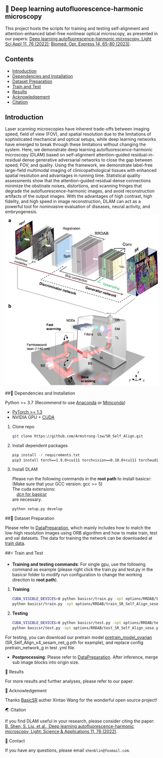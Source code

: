 ## 🚀 Deep learning autofluorescence-harmonic microscopy

This project hosts the scripts for training and testing self-alignment and attention-enhanced label-free nonlinear optical microscopy, as presented in our papers: 
[Deep learning autofluorescence-harmonic microscopy. Light Sci Appl 11, 76 (2022)](https://doi.org/10.1038/s41377-022-00768-x); [Biomed. Opt. Express 14, 65-80 (2023)](https://doi.org/10.1364/BOE.476737).

## Contents

- [Introduction](#Introduction)
- [Dependencies and Installation](#📕-Dependencies-and-Installation)
- [Dataset Preparation](#📕-Dataset-Preparation)
- [Train and Test](#⚡-Train-and-Test)
- [Results](#📢-Results)
- [Acknowledgement](#📜-Acknowledgement)
- [Citation](#🌏-Citation)
  
## Introduction

Laser scanning microscopies have inherent trade-offs between imaging speed, field of view (FOV), and spatial resolution due to the limitations of sophisticated mechanical and optical setups, while deep learning networks have emerged to break through these limitations without changing the system. Here, we demonstrate deep learning autofluorescence-harmonic microscopy (DLAM) based on self-alignment attention-guided residual-in-residual dense generative adversarial networks to close the gap between speed, FOV, and quality. Using the framework, we demonstrate label-free large-field multimodal imaging of clinicopathological tissues with enhanced spatial resolution and advantages in running time. Statistical quality assessments show that the attention-guided residual dense connections minimize the obstinate noises, distortions, and scanning fringes that degrade the autofluorescence-harmonic images, and avoid reconstruction artifacts of the output images. With the advantages of high contrast, high fidelity, and high speed in image reconstruction, DLAM can act as a powerful tool for noninvasive evaluation of diseases, neural activity, and embryogenesis.
![DLAM](image/DLAM1.png)

##📕 Dependencies and Installation

Python >= 3.7 (Recommend to use [Anaconda](https://www.anaconda.com/download/#linux) or [Miniconda](https://docs.conda.io/en/latest/miniconda.html))
- [PyTorch >= 1.3](https://pytorch.org/)
- NVIDIA GPU + [CUDA](https://developer.nvidia.com/cuda-downloads)

1. Clone repo

    ```bash
    git clone https://github.com/Armstrong-lsw/SR_Self_Align.git
    ```

2. Install dependent packages

    ```bash
    pip install -r requirements.txt
    pip3 install torch==1.9.0+cu111 torchvision==0.10.0+cu111 torchaudio==0.9.0 -f https://download.pytorch.org/whl/torch_stable.html
    ```

3. Install DLAM

    Please run the following commands in the **root path** to install basicsr:<br>
    (Make sure that your GCC version: gcc >= 5) <br>
    The cuda extensions: <br>
    &emsp;[*dcn* for basicsr](basicsr/models/ops)<br>
    are necessary.

    ```bash
    python setup.py develop
    ```
   

##📕 Dataset Preparation

Please refer to [DataPreparation](DataPreparation/DataPreparation.md), which mainly includes how to match the low-high resolution images using ORB algorithm and how to make train, test and val datasets.
The data for training the network can be downloaded at [train data](https://figshare.com/articles/dataset/DLAM_train_data/20463939).

##⚡ Train and Test

- **Training and testing commands**: For single gpu, use the following command as example (please right click the train.py and test.py in the basicsr folder to modify run configuration to change the working direction to **root path**).<br>
1. **Training**
    ```bash
    CUDA_VISIBLE_DEVICES=0 python basicsr/train.py -opt options/RRDAB/train_SR_Self_Align_sesam.yml
    python basicsr/train.py -opt options/RRDAB/train_SR_Self_Align_sese.yml
    ```
2. **Testing**
    ```bash
    CUDA_VISIBLE_DEVICES=0 python basicsr/test.py -opt options/RRDAB/test_SR_Self_Align_sesam.yml
    python basicsr/test.py -opt options/RRDAB/test_SR_Self_Align_sese.yml
    ```

For testing, you can download our pretrain model [pretrain_model_ovarian](https://drive.google.com/drive/folders/1-3Q7NRxZ38JEol6Z0EcI5niKA-DTo7KK?usp=sharing) (SR_Self_Align_x4_sesam_net_g.pth for example), and replace config pretrain_network_g in test .yml file. 
- **Postprocessing**: Please refer to [DataPreparation](DataPreparation/DataPreparation.md). After inference, merge sub image blocks into origin size.

📢 Results

For more results and further analyses, please refer to our paper.


📜 Acknowledgement

Thanks [BasicSR](https://github.com/xinntao/BasicSR) auther Xintao Wang for the wonderful open source project!


🌏 Citation

If you find DLAM useful in your research, please consider citing the paper:
[B. Shen, S. Liu, et al., Deep learning autofluorescence-harmonic microscopy, Light: Science & Applications 11, 76 (2022)](https://doi.org/10.1038/s41377-022-00768-x).

📧 Contact

If you have any questions, please email `shenblin@foxmail.com`.
